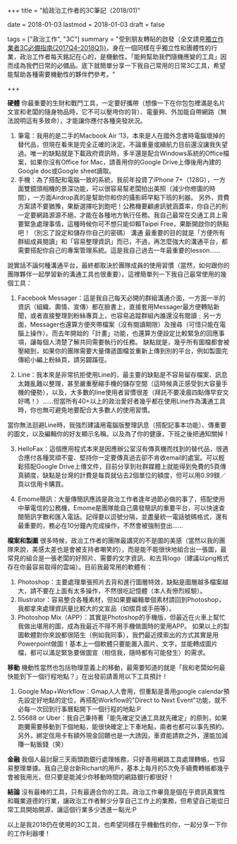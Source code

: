 +++
title = "給政治工作者的3C筆記（2018/01)"

date = 2018-01-03
lastmod = 2018-01-03
draft = false

tags = ["政治工作", "3C"]
summary = "受到朋友轉貼的啟發（全文請見[獨立作業者3C必備指南(2017Q4–2018Q1))](http://dclab.mrfatzone.com/2018/01/3c2017q4-2018q1.html?spref=fb)，身在一個同樣在乎獨立性和團體性的行業，政治工作者每天銘記在心的，是機動性。「能夠幫助我們隨機應變的工具」因而成為我們日常的必備品。底下就簡單分享一下我自己常用的日常3C工具，希望能幫助各種需要機動性的夥伴們參考。"

+++

**硬體**
你最重要的生財和戰鬥工具，一定要好攜帶（想像一下在你包包裡滿是名片文宣和老闆的隨身物品時，它不可以壓垮你的背）、電量夠、外加能自帶網路（無法說明這有多致命），才能讓你應付各種突發狀況。

1. 筆電：我用的是二手的Macbook Air ‘13，本來是人在國外念書時電腦壞掉的替代品，但現在看來是完全正確的決定。不論重量或續航力目前還沒讓我失望過。唯一的缺點就是下載政府資訊時，多半還是配合Windows系統的Office檔案，如果你沒有Office for Mac，請善用你的Google Drive上傳後用內建的Google doc或Google sheet讀取。
2. 手機：為了搭配和電腦一致的系統，我前年投資了iPhone 7+（128G），一方面雙鏡頭相機的景深功能，可以很容易幫老闆拍出美照（減少你修圖的時間），一方面Airdrop真的是幫助你和你的攝影師早點下班的利器。
另外，資費方案請不要猶豫，果斷選擇吃到飽吧！公務機要顧慮訊號涵蓋率，你自己的則一定要網路源源不絕，才能在各種地方執行任務。我自己最常在交通工具上需要緊急處理事情，這種時候你可不想只能仰賴Taipei Free，果斷開啟你的熱點吧！（別忘了設定和儲存你自己的密碼）
溝通
最重要的目的就是「方便所有群組成員閱讀」和「容易整理資訊」而已，不過，再怎麼強大的溝通平台，都需要搭配你自己的專案管理系統。這是我自己過去一年最重要的lesson……

說實話不論何種溝通平台，最終都取決於團隊成員的使用習慣（當然，如何跟你的團隊夥伴一起學習新的溝通工具也很重要）。這裡簡單列一下我自己最常使用的幾個工具：

1. Facebook Messager：這是我自己每天必開的群組溝通介面，一方面一半的資訊（組織、輿情、宣傳）都在臉書上，直接套用Messager最方便轉貼新聞，或者直接整理到粉絲專頁上，也容易追蹤群組內誰還沒有閱讀﹔另一方面，Messager也還算方便夾帶檔案（沒有閱讀期限）及搜尋（可惜只能在電腦上操作）。而去年開始的「計畫」功能，也還算方便設定比較緊急的回應事項，讓每個人清楚了解共同需要執行的任務。
缺點就是，幾乎所有圖檔都會被壓縮到，如果你的團隊需要大量傳遞圖檔並重新上傳到別的平台，例如製圖完傳給小編上粉絲頁，請另闢蹊徑。

2. Line：我本來是非常抗拒使用Line的，最主要的缺點是不容易留存檔案、訊息太雜亂難以整理，甚至嚴重壓縮手機的儲存空間（這時候真正感受到大容量手機的優勢），以及，大多數的line使用者習慣很差（拜託不要凌晨四點傳早安文好嗎！）......但當所有40+以上的政治愛好者幾乎都在使用Line作為溝通工具時，你也無可避免地要配合大多數人的使用習慣。

當你無法迴避Line時，我強烈建議用電腦版整理訊息（搭配記事本功能）、傳重要的圖文，以及編輯你的好友顯示名稱。以及為了你的健康，下班之後把通知關掉！

3. HelloFax：這個應用程式本來是因應辦公室沒有傳真機而找到的替代品，很適合應付各種冥頑不靈、堅持你一定要傳真過去卻不肯收email的處室。可以輕鬆搭配Google Drive上傳文件，目前分享到社群媒體上就能得到免費的5頁傳真額度，缺點是台灣的計費是每頁就佔去2個單位的額度，但可以用0.99鎂／頁以信用卡購買。

4. Emome簡訊：大量傳簡訊應該是政治工作者逢年過節必做的事了，搭配使用中華電信的公務機，Emome是團隊能自己廣發簡訊的重要平台，可以快速查閱簡訊字數和匯入電話。記得要以逗號分隔，並盡量統一電話號碼格式，還有最重要的，務必在10分鐘內完成操作，不然會被強制登出……

**檔案和製圖**
很多時候，政治工作者的團隊最講究的不是圖的美感（當然以我的團隊來說，美感太差也是會被支持者嘲笑的），而是能不能很快地組合出一張圖，最常見的組合是一張老闆的好照片、需要的文字資訊、和去背logo（建議以png格式存在你最容易取得的雲端）。目前我最常用的軟體有：

1. Photoshop：主要處理單張照片去背和進行圖層特效，缺點是圖層越多檔案越大，請不要在上面有太多操作，不然很吃記憶體（本人有慘烈經驗）。
2. Illustrator：容易整合各種素材，但如果要編輯單個素材請回到Photoshop，我都拿來處理資訊量比較大的文宣品（如摺頁或手冊等）。
3. Photoshop Mix（APP）：其實是Photoshop的手機版，但最近在火車上幫忙我做出堪用的圖，成為我最近不得不用手機做圖時的愛用APP。
如果以上的製圖軟體對你來說都很陌生（例如我同事），我們最近摸索出的方式其實是用Powerpoint做圖！基本上一個軟體只要能置入圖片、文字，並能轉成圖片檔，都可以滿足緊急要做圖宣（相信我，隨時都有可能發生）的需求。

**移動**
機動性當然也包括物理意義上的移動，最需要知道的就是「我和老闆如何最快能到下一個行程地點？」在出發前請善用以下工具預計！

1. Google Map+Workflow：Gmap人人會用，但重點是善用google calendar預先設定好地點的定位，再搭配Workflow的"Direct to Next Event"功能，就不必每一次回到行事曆點開下一個行程的地點:P
2. 55688 or Uber：我自己秉持著「能先確定交通工具就先確定」的原則，如果跑攤需要移動到下個地點，能很快確定上下車地點，兩者也都可以事先預約。另外，綁定信用卡有額外現金回饋也是一大誘因，車資能請款之外，還能加減賺一點飯錢（笑）

**金融**
我個人最討厭三天兩頭跑銀行處理帳務，只好善用網路工具處理轉帳，也容易整理單據。我自己是台新Richart的用戶，基本上每月的5次免手續費轉帳都幾乎會被我用光，但只要是能減少你移動時間的網路銀行都很好！

**結論**
沒有最棒的工具，只有最適合你的工具。政治工作畢竟是個在乎資訊真實性和職業道德的行業，讓政治工作者鮮少分享自己工作上的業務，但希望自己能從日常工具開始開源，讓這個行業多少透進一點光:P

以上是我2018仍在使用的3C工具，也希望同樣在乎機動性的你，一起分享一下你的工作利器嘍！
